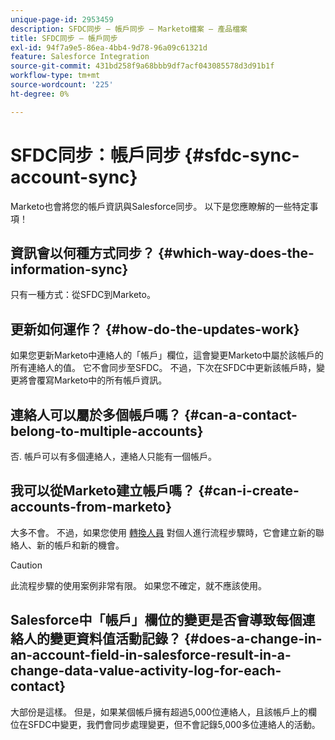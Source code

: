 ```yaml
---
unique-page-id: 2953459
description: SFDC同步 — 帳戶同步 — Marketo檔案 — 產品檔案
title: SFDC同步 — 帳戶同步
exl-id: 94f7a9e5-86ea-4bb4-9d78-96a09c61321d
feature: Salesforce Integration
source-git-commit: 431bd258f9a68bbb9df7acf043085578d3d91b1f
workflow-type: tm+mt
source-wordcount: '225'
ht-degree: 0%

---
```


# SFDC同步：帳戶同步 {#sfdc-sync-account-sync}

Marketo也會將您的帳戶資訊與Salesforce同步。 以下是您應瞭解的一些特定事項！

## 資訊會以何種方式同步？ {#which-way-does-the-information-sync}

只有一種方式：從SFDC到Marketo。

## 更新如何運作？ {#how-do-the-updates-work}

如果您更新Marketo中連絡人的「帳戶」欄位，這會變更Marketo中屬於該帳戶的所有連絡人的值。 它不會同步至SFDC。 不過，下次在SFDC中更新該帳戶時，變更將會覆寫Marketo中的所有帳戶資訊。

## 連絡人可以屬於多個帳戶嗎？  {#can-a-contact-belong-to-multiple-accounts}

否. 帳戶可以有多個連絡人，連絡人只能有一個帳戶。

## 我可以從Marketo建立帳戶嗎？ {#can-i-create-accounts-from-marketo}

大多不會。 不過，如果您使用 [轉換人員](/help/marketo/product-docs/core-marketo-concepts/smart-campaigns/flow-actions/convert-person.md) 對個人進行流程步驟時，它會建立新的聯絡人、新的帳戶和新的機會。

>[!CAUTION]
>
>此流程步驟的使用案例非常有限。 如果您不確定，就不應該使用。

## Salesforce中「帳戶」欄位的變更是否會導致每個連絡人的變更資料值活動記錄？  {#does-a-change-in-an-account-field-in-salesforce-result-in-a-change-data-value-activity-log-for-each-contact}

大部份是這樣。 但是，如果某個帳戶擁有超過5,000位連絡人，且該帳戶上的欄位在SFDC中變更，我們會同步處理變更，但不會記錄5,000多位連絡人的活動。
